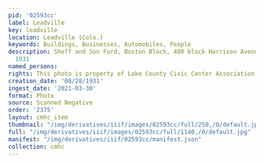 ```yaml
---
pid: '02593cc'
label: Leadville
key: leadville
location: Leadville (Colo.)
keywords: Buildings, Businesses, Automobiles, People
description: Sheff and Son Ford, Boston Block, 400 block Harrison Avenue, August 28,
  1931
named_persons: 
rights: This photo is property of Lake County Civic Center Association.
creation_date: '08/28/1931'
ingest_date: '2021-03-30'
format: Photo
source: Scanned Negative
order: '2375'
layout: cmhc_item
thumbnail: "/img/derivatives/iiif/images/02593cc/full/250,/0/default.jpg"
full: "/img/derivatives/iiif/images/02593cc/full/1140,/0/default.jpg"
manifest: "/img/derivatives/iiif/02593cc/manifest.json"
collection: cmhc
---
```

